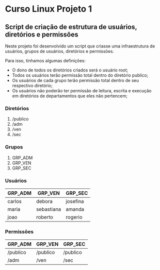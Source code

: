 # Curso Linux Projeto 1

## Script de criação de estrutura de usuários, diretórios e permissões

Neste projeto foi desenvolvido um script que criasse uma infraestrutura de usuários, grupos de usuários, diretórios e permissões.

Para isso, tinhamos algumas definições:

- O dono de todos os diretórios criados será o usuário root;
- Todos os usuários terão permissão total dentro do diretório publico;
- Os usuários de cada grupo terão permissão total dentro de seu respectivo diretório;
- Os usuários não poderão ter permissão de leitura, escrita e execução em diretórios de departamentos que eles não pertencem;

### Diretórios

1. /publico
2. /adm
3. /ven
4. /sec

### Grupos

1. GRP_ADM
2. GRP_VEN
3. GRP_SEC

### Usuários

| GRP_ADM | GRP_VEN    | GRP_SEC  |
| ------- | ---------- | -------- |
| carlos  | debora     | josefina |
| maria   | sebastiana | amanda   |
| joao    | roberto    | rogerio  |

### Permissões

| GRP_ADM  | GRP_VEN  | GRP_SEC  |
| -------- | -------- | -------- |
| /publico | /publico | /publico |
| /adm     | /ven     | /sec     |